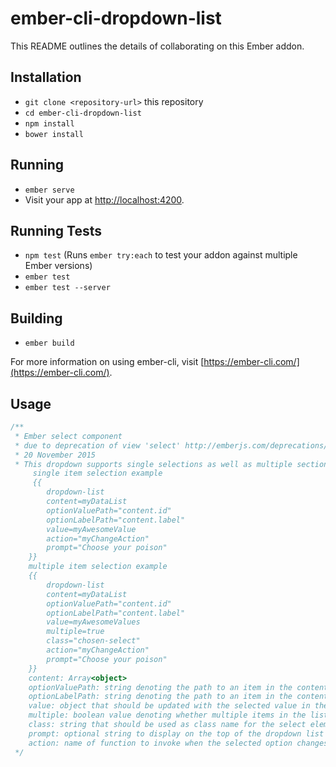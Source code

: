# ember-cli-dropdown-list

This README outlines the details of collaborating on this Ember addon.

## Installation

* `git clone <repository-url>` this repository
* `cd ember-cli-dropdown-list`
* `npm install`
* `bower install`

## Running

* `ember serve`
* Visit your app at [http://localhost:4200](http://localhost:4200).

## Running Tests

* `npm test` (Runs `ember try:each` to test your addon against multiple Ember versions)
* `ember test`
* `ember test --server`

## Building

* `ember build`

For more information on using ember-cli, visit [https://ember-cli.com/](https://ember-cli.com/).

## Usage
```javascript
/**
 * Ember select component
 * due to deprecation of view 'select' http://emberjs.com/deprecations/v1.x/#toc_ember-select
 * 20 November 2015
 * This dropdown supports single selections as well as multiple sections. See example usage below.
	 single item selection example
	 {{
		dropdown-list
		content=myDataList
		optionValuePath="content.id"
		optionLabelPath="content.label"
		value=myAwesomeValue
		action="myChangeAction"
		prompt="Choose your poison"
	}}
	multiple item selection example
	{{
		dropdown-list
		content=myDataList
		optionValuePath="content.id"
		optionLabelPath="content.label"
		value=myAwesomeValues
		multiple=true
		class="chosen-select"
		action="myChangeAction"
		prompt="Choose your poison"
	}}
	content: Array<object>
	optionValuePath: string denoting the path to an item in the content array to use when updating the value property (see below for information on value)
	optionLabelPath: string denoting the path to an item in the content array to use as a nice string to render in the list item
	value: object that should be updated with the selected value in the dropdown list. The actual value set is dependent on the optionValuePath
	multiple: boolean value denoting whether multiple items in the list can be selected. Default is false.
	class: string that should be used as class name for the select element
	prompt: optional string to display on the top of the dropdown list when nothing is selected
	action: name of function to invoke when the selected option changes
 */
